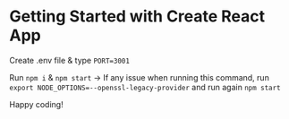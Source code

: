 # Getting Started with Create React App

Create .env file & type
`PORT=3001`

Run
`npm i`
&
`npm start`
-> If any issue when running this command, run `export NODE_OPTIONS=--openssl-legacy-provider` and run again `npm start`

Happy coding!
